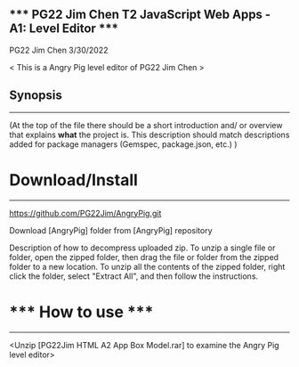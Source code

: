 *** PG22 Jim Chen T2 JavaScript Web Apps - A1: Level Editor ***
---------------------------------------
PG22 Jim Chen
3/30/2022

< This is a Angry Pig level editor of PG22 Jim Chen >


## Synopsis
---------------
(At the top of the file there should be a short introduction and/ or overview
that explains **what** the project is. This description should match
descriptions added for package managers (Gemspec, package.json, etc.) )




# Download/Install
---------------------------------------
https://github.com/PG22Jim/AngryPig.git

Download [AngryPig] folder from [AngryPig] repository

Description of how to decompress uploaded zip. To unzip a single file or folder, open the zipped folder, then drag the file or folder from the zipped folder to a new location. To unzip all the contents of the zipped folder, right click the folder, select "Extract All", and then follow the instructions.



# *** How to use ***
---------------------------------------
<Unzip [PG22Jim HTML A2 App Box Model.rar] to examine the Angry Pig level editor>
